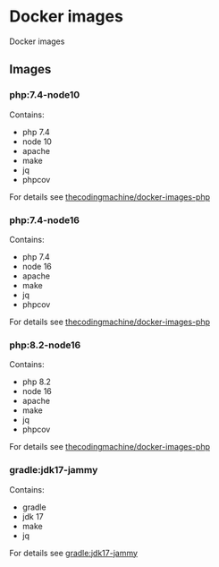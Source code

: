 # Docker images

Docker images

## Images

### php:7.4-node10

Contains:

* php 7.4
* node 10
* apache
* make
* jq
* phpcov

For details see [thecodingmachine/docker-images-php](https://github.com/thecodingmachine/docker-images-php)

### php:7.4-node16

Contains:

* php 7.4
* node 16
* apache
* make
* jq
* phpcov

For details see [thecodingmachine/docker-images-php](https://github.com/thecodingmachine/docker-images-php)

### php:8.2-node16

Contains:

* php 8.2
* node 16
* apache
* make
* jq
* phpcov

For details see [thecodingmachine/docker-images-php](https://github.com/thecodingmachine/docker-images-php)

### gradle:jdk17-jammy

Contains:

* gradle
* jdk 17
* make
* jq

For details see [gradle:jdk17-jammy](https://hub.docker.com/layers/library/gradle/jdk17-jammy/images/sha256-57ce6546b88b3bdccad9e5c6fb3dd4545da61315ba9df80eb35a36ba9c40322a?context=explore)
